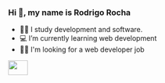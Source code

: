 ### Hi 👋, my name is Rodrigo Rocha



- 👨‍🎓 I study development and software.
- 💻 I’m currently learning web development
- 👨‍💻 I'm looking for a web developer job

<a href="https://www.linkedin.com/in/rsarocha-dev/" target="_blank">
  <img align="center" height="30" width="40" src="https://cdn.jsdelivr.net/gh/devicons/devicon/icons/linkedin/linkedin-original.svg">
</a>


